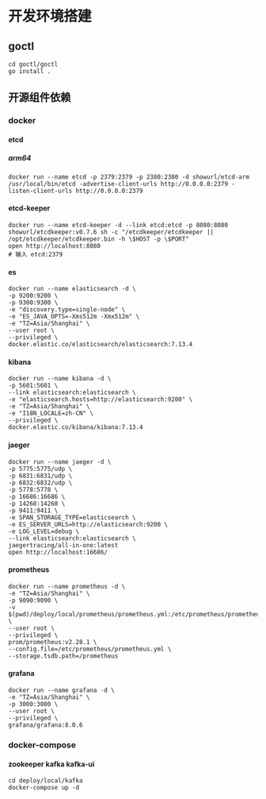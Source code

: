 # 开发环境搭建

## goctl

```shell
cd goctl/goctl
go install .
```

## 开源组件依赖

### docker

#### etcd

##### arm64

```shell
docker run --name etcd -p 2379:2379 -p 2380:2380 -d showurl/etcd-arm /usr/local/bin/etcd -advertise-client-urls http://0.0.0.0:2379 -listen-client-urls http://0.0.0.0:2379
```

#### etcd-keeper

```shell
docker run --name etcd-keeper -d --link etcd:etcd -p 8080:8080 showurl/etcdkeeper:v0.7.6 sh -c "/etcdkeeper/etcdkeeper || /opt/etcdkeeper/etcdkeeper.bin -h \$HOST -p \$PORT"
open http://localhost:8080
# 输入 etcd:2379
```

#### es

```shell
docker run --name elasticsearch -d \
-p 9200:9200 \
-p 9300:9300 \
-e "discovery.type=single-node" \
-e "ES_JAVA_OPTS=-Xms512m -Xmx512m" \
-e "TZ=Asia/Shanghai" \
--user root \
--privileged \
docker.elastic.co/elasticsearch/elasticsearch:7.13.4
```

#### kibana

```shell
docker run --name kibana -d \
-p 5601:5601 \
--link elasticsearch:elasticsearch \
-e "elasticsearch.hosts=http://elasticsearch:9200" \
-e "TZ=Asia/Shanghai" \
-e "I18N_LOCALE=zh-CN" \
--privileged \
docker.elastic.co/kibana/kibana:7.13.4
```

#### jaeger

```shell
docker run --name jaeger -d \
-p 5775:5775/udp \
-p 6831:6831/udp \
-p 6832:6832/udp \
-p 5778:5778 \
-p 16686:16686 \
-p 14268:14268 \
-p 9411:9411 \
-e SPAN_STORAGE_TYPE=elasticsearch \
-e ES_SERVER_URLS=http://elasticsearch:9200 \
-e LOG_LEVEL=debug \
--link elasticsearch:elasticsearch \
jaegertracing/all-in-one:latest 
open http://localhost:16686/
```

#### prometheus
```shell
docker run --name prometheus -d \
-e "TZ=Asia/Shanghai" \
-p 9090:9090 \
-v $(pwd)/deploy/local/prometheus/prometheus.yml:/etc/prometheus/prometheus.yml \
--user root \
--privileged \
prom/prometheus:v2.28.1 \
--config.file=/etc/prometheus/prometheus.yml \
--storage.tsdb.path=/prometheus
```
#### grafana
```shell
docker run --name grafana -d \
-e "TZ=Asia/Shanghai" \
-p 3000:3000 \
--user root \
--privileged \
grafana/grafana:8.0.6
```
### docker-compose
#### zookeeper kafka kafka-ui 
```shell
cd deploy/local/kafka
docker-compose up -d
```